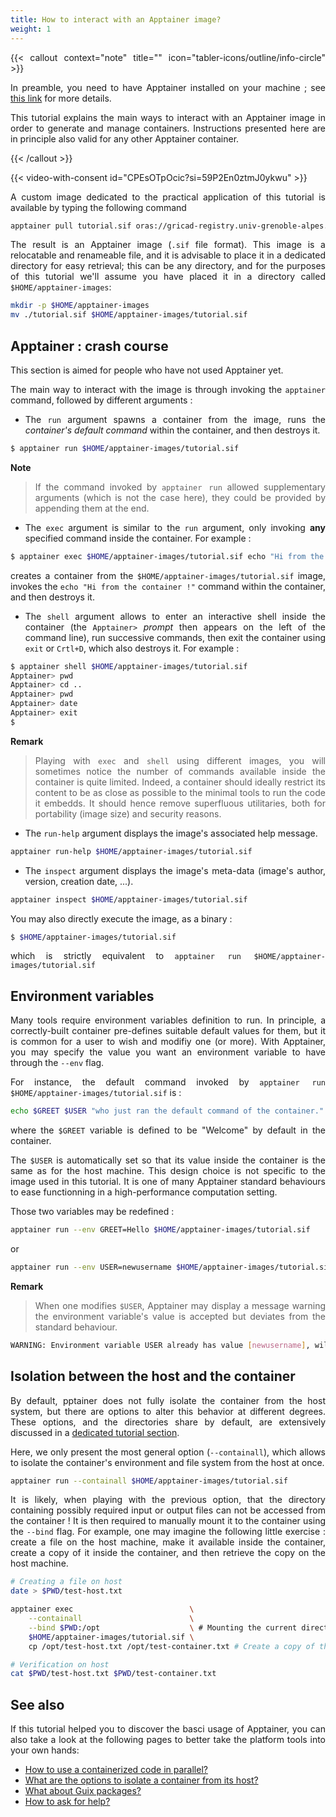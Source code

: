 ```yaml
---
title: How to interact with an Apptainer image?
weight: 1
---
```


<div align="justify">

{{< callout context="note" title="" icon="tabler-icons/outline/info-circle" >}}

In preamble, you need to have Apptainer installed on your machine ; see [this link](/en/documentation/install-apptainer/howto/) for more details.

This tutorial explains the main ways to interact with an Apptainer image in order to generate and manage containers. Instructions presented here are in principle also valid for any other Apptainer container.

{{< /callout >}}

<!-- <iframe class="tuto-video" src="https://www.youtube-nocookie.com/embed/CPEsOTpOcic?si=59P2En0ztmJ0ykwu&cc_lang_pref=en&cc_load_policy=1" title="YouTube video player" frameborder="0" allow="accelerometer; autoplay; clipboard-write; encrypted-media; gyroscope; picture-in-picture; web-share" referrerpolicy="strict-origin-when-cross-origin" allowfullscreen ></iframe> -->

{{< video-with-consent id="CPEsOTpOcic?si=59P2En0ztmJ0ykwu" >}}

A custom image dedicated to the practical application of this tutorial is available by typing the following command

```bash
apptainer pull tutorial.sif oras://gricad-registry.univ-grenoble-alpes.fr/diamond/apptainer/apptainer-singularity-projects/tutorial.sif:latest
```

The result is an Apptainer image (`.sif` file format). This image is a relocatable and renameable file, and it is advisable to place it in a dedicated directory for easy retrieval; this can be any directory, and for the purposes of this tutorial we'll assume you have placed it in a directory called `$HOME/apptainer-images`:

```bash
mkdir -p $HOME/apptainer-images
mv ./tutorial.sif $HOME/apptainer-images/tutorial.sif
```

## Apptainer : crash course
This section is aimed for people who have not used Apptainer yet.

The main way to interact with the image is through invoking the `apptainer` command, followed by different arguments :

* The `run` argument spawns a container from the image, runs the *container's default command* within the container, and then destroys it.

```bash
$ apptainer run $HOME/apptainer-images/tutorial.sif
```
**Note**
> If the command invoked by `apptainer run` allowed supplementary arguments (which is not the case here), they could be provided by appending them at the end.

* The `exec` argument is similar to the `run` argument, only invoking **any** specified command inside the container. For example :

```bash
$ apptainer exec $HOME/apptainer-images/tutorial.sif echo "Hi from the container !"
```
creates a container from the `$HOME/apptainer-images/tutorial.sif` image, invokes the `echo "Hi from the container !"` command within the container, and then destroys it.

* The `shell` argument allows to enter an interactive shell inside the container (the `Apptainer>` *prompt* then appears on the left of the command line), run successive commands, then exit the container using `exit` or `Crtl+D`, which also destroys it. For example :

```bash
$ apptainer shell $HOME/apptainer-images/tutorial.sif
Apptainer> pwd
Apptainer> cd ..
Apptainer> pwd
Apptainer> date
Apptainer> exit
$
```

**Remark**
> Playing with `exec` and `shell` using different images, you will sometimes notice the number of commands available inside the container is quite limited. Indeed, a container should ideally restrict its content to be as close as possible to the minimal tools to run the code it embedds. It should hence remove superfluous utilitaries, both for portability (image size) and security reasons.

* The `run-help` argument displays the image's associated help message.

```bash
apptainer run-help $HOME/apptainer-images/tutorial.sif
```

* The `inspect` argument displays the image's meta-data (image's author, version, creation date, ...).

```bash
apptainer inspect $HOME/apptainer-images/tutorial.sif
```

You may also directly execute the image, as a binary :

```bash
$ $HOME/apptainer-images/tutorial.sif
```
which is strictly equivalent to `apptainer run $HOME/apptainer-images/tutorial.sif`

## Environment variables
Many tools require environment variables definition to run. In principle, a correctly-built container pre-defines suitable default values for them, but it is common for a user to wish and modifiy one (or more). With Apptainer, you may specify the value you want an environment variable to have through the `--env` flag.

For instance, the default command invoked by `apptainer run $HOME/apptainer-images/tutorial.sif` is :

```bash
echo $GREET $USER "who just ran the default command of the container."
```
where the `$GREET` variable is defined to be "Welcome" by default in the container.

The `$USER` is automatically set so that its value inside the container is the same as for the host machine. This design choice is not specific to the image used in this tutorial. It is one of many Apptainer standard behaviours to ease functionning in a high-performance computation setting.

Those two variables may be redefined :

```bash
apptainer run --env GREET=Hello $HOME/apptainer-images/tutorial.sif
```
or

```bash
apptainer run --env USER=newusername $HOME/apptainer-images/tutorial.sif
```
**Remark**
> When one modifies `$USER`, Apptainer may display a message warning the environment variable's value is accepted but deviates from the standard behaviour.

```bash
WARNING: Environment variable USER already has value [newusername], will not forward new value [oldusername] from parent process environment
```


## Isolation between the host and the container
By default, pptainer does not fully isolate the container from the host system, but there are options to alter this behavior at different degrees. These options, and the directories share by default, are extensively discussed in a [dedicated tutorial section](/en/documentation/use/apptainer-isolation-flags/).

Here, we only present the most general option (`--containall`), which allows to isolate the container's environment and file system from the host at once.

```bash
apptainer run --containall $HOME/apptainer-images/tutorial.sif
```

It is likely, when playing with the previous option, that the directory containing possibly required input or output files can not be accessed from the container ! It is then required to manually mount it to the container using the `--bind` flag. For example, one may imagine the following little exercise : create a file on the host machine, make it available inside the container, create a copy of it inside the container, and then retrieve the copy on the host machine.

```bash
# Creating a file on host
date > $PWD/test-host.txt

apptainer exec                          \
    --containall                        \
    --bind $PWD:/opt                    \ # Mounting the current directory to /opt in the container
    $HOME/apptainer-images/tutorial.sif \
    cp /opt/test-host.txt /opt/test-container.txt # Create a copy of the file in the container

# Verification on host
cat $PWD/test-host.txt $PWD/test-container.txt
```

## See also

If this tutorial helped you to discover the basci usage of Apptainer, you can also take a look at the following pages to better take the platform tools into your own hands:

* [How to use a containerized code in parallel?](/en/documentation/use/apptainer-parallel/)
* [What are the options to isolate a container from its host?](/en/documentation/use/apptainer-isolation-flags)
* [What about Guix packages?](/en/documentation/use/guix-package)
* [How to ask for help?](/en/documentation/use/ask-help)

</div>
